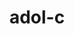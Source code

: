 ---
title: "adol-c"
layout: cache
categories: [package, develop]
meta: {"versions": ["2.7.2"], "compilers": ["gcc@=11.4.0", "oneapi@=2024.2.0", "oneapi@=2024.2.1"], "oss": ["ubuntu22.04"], "platforms": ["linux"], "targets": ["neoverse_v1", "x86_64_v3"], "stacks": ["e4s", "e4s-neoverse_v1", "e4s-oneapi", "root"], "num_specs": 4, "num_specs_by_stack": {"e4s-neoverse_v1": 1, "root": 4, "e4s": 1, "e4s-oneapi": 2}}
spec_details: [{"hash": "bbgttldu46rbhdvloglsywguain4fsrr", "compiler": "gcc@=11.4.0", "versions": ["2.7.2"], "os": "ubuntu22.04", "platform": "linux", "target": "neoverse_v1", "variants": ["~advanced_branching", "+atrig_erf", "~boost", "build_system=autotools", "+doc", "+examples", "~openmp", "patches=715b878", "~sparse", "+stdczero", "+traceless_refcounting"], "stacks": ["e4s-neoverse_v1", "root"], "size": "-", "tarball": "https://binaries.spack.io/develop/build_cache/linux-ubuntu22.04-neoverse_v1/gcc-11.4.0/adol-c-2.7.2/linux-ubuntu22.04-neoverse_v1-gcc-11.4.0-adol-c-2.7.2-bbgttldu46rbhdvloglsywguain4fsrr.spack"}, {"hash": "k6bc4xhraygoqop3ie5sg5f26pung7wp", "compiler": "gcc@=11.4.0", "versions": ["2.7.2"], "os": "ubuntu22.04", "platform": "linux", "target": "x86_64_v3", "variants": ["~advanced_branching", "+atrig_erf", "~boost", "build_system=autotools", "+doc", "+examples", "~openmp", "patches=715b878", "~sparse", "+stdczero", "+traceless_refcounting"], "stacks": ["e4s", "root"], "size": "-", "tarball": "https://binaries.spack.io/develop/build_cache/linux-ubuntu22.04-x86_64_v3/gcc-11.4.0/adol-c-2.7.2/linux-ubuntu22.04-x86_64_v3-gcc-11.4.0-adol-c-2.7.2-k6bc4xhraygoqop3ie5sg5f26pung7wp.spack"}, {"hash": "4bvrksp3v5hv3nmiwietxe4nly75yx5h", "compiler": "oneapi@=2024.2.0", "versions": ["2.7.2"], "os": "ubuntu22.04", "platform": "linux", "target": "x86_64_v3", "variants": ["~advanced_branching", "+atrig_erf", "~boost", "build_system=autotools", "+doc", "+examples", "~openmp", "patches=715b878", "~sparse", "+stdczero", "+traceless_refcounting"], "stacks": ["e4s-oneapi", "root"], "size": "-", "tarball": "https://binaries.spack.io/develop/build_cache/linux-ubuntu22.04-x86_64_v3/oneapi-2024.2.0/adol-c-2.7.2/linux-ubuntu22.04-x86_64_v3-oneapi-2024.2.0-adol-c-2.7.2-4bvrksp3v5hv3nmiwietxe4nly75yx5h.spack"}, {"hash": "x4wgvhynbjnoxrszc2uerwi5kiorscxk", "compiler": "oneapi@=2024.2.1", "versions": ["2.7.2"], "os": "ubuntu22.04", "platform": "linux", "target": "x86_64_v3", "variants": ["~advanced_branching", "+atrig_erf", "~boost", "build_system=autotools", "+doc", "+examples", "~openmp", "patches=715b878", "~sparse", "+stdczero", "+traceless_refcounting"], "stacks": ["e4s-oneapi", "root"], "size": "-", "tarball": "https://binaries.spack.io/develop/build_cache/linux-ubuntu22.04-x86_64_v3/oneapi-2024.2.1/adol-c-2.7.2/linux-ubuntu22.04-x86_64_v3-oneapi-2024.2.1-adol-c-2.7.2-x4wgvhynbjnoxrszc2uerwi5kiorscxk.spack"}]
---